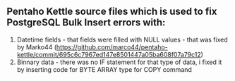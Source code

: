 ## Pentaho Kettle source files which is used to fix PostgreSQL Bulk Insert errors with:
1) Datetime fields - that fields were filled with NULL values - that was fixed by Marko44 (https://github.com/marco44/pentaho-kettle/commit/695c6c7967ed147e8501447a05ba608f07a79c12)
2) Binnary data - there was no IF statement for that type of data, i fixed it by inserting code for BYTE ARRAY type for COPY command 
